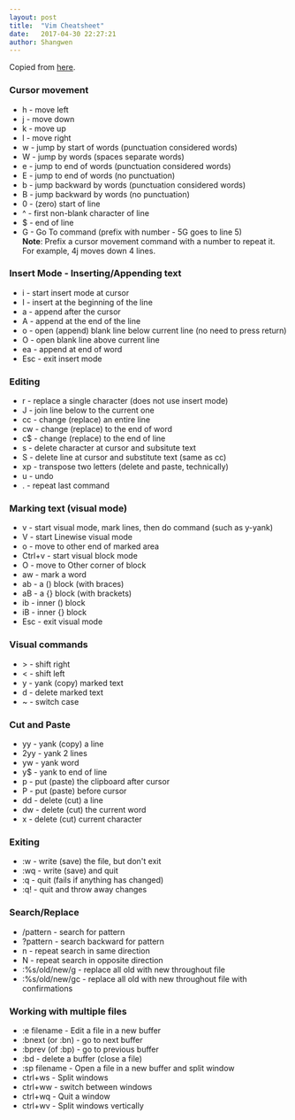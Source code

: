 ```yaml
---
layout: post
title:  "Vim Cheatsheet"
date:   2017-04-30 22:27:21
author: Shangwen
---
```


Copied from [here](http://www.worldtimzone.com/res/vi.html).

### Cursor movement
+ h - move left
+ j - move down
+ k - move up
+ l - move right
+ w - jump by start of words (punctuation considered words)
+ W - jump by words (spaces separate words)
+ e - jump to end of words (punctuation considered words)
+ E - jump to end of words (no punctuation)
+ b - jump backward by words (punctuation considered words)
+ B - jump backward by words (no punctuation)
+ 0 - (zero) start of line
+ ^ - first non-blank character of line
+ $ - end of line
+ G - Go To command (prefix with number - 5G goes to line 5)  
**Note**: Prefix a cursor movement command with a number to repeat it. For example, 4j moves down 4 lines.

### Insert Mode - Inserting/Appending text
+ i - start insert mode at cursor
+ I - insert at the beginning of the line
+ a - append after the cursor
+ A - append at the end of the line
+ o - open (append) blank line below current line (no need to press return)
+ O - open blank line above current line
+ ea - append at end of word
+ Esc - exit insert mode  
### Editing
+ r - replace a single character (does not use insert mode)
+ J - join line below to the current one
+ cc - change (replace) an entire line
+ cw - change (replace) to the end of word
+ c$ - change (replace) to the end of line
+ s - delete character at cursor and subsitute text
+ S - delete line at cursor and substitute text (same as cc)
+ xp - transpose two letters (delete and paste, technically)
+ u - undo
+ . - repeat last command   
### Marking text (visual mode)
+ v - start visual mode, mark lines, then do command (such as y-yank)
+ V - start Linewise visual mode
+ o - move to other end of marked area
+ Ctrl+v - start visual block mode
+ O - move to Other corner of block
+ aw - mark a word
+ ab - a () block (with braces)
+ aB - a {} block (with brackets)
+ ib - inner () block
+ iB - inner {} block
+ Esc - exit visual mode
### Visual commands
+ \> - shift right
+ < - shift left
+ y - yank (copy) marked text
+ d - delete marked text
+ ~ - switch case
### Cut and Paste
+ yy - yank (copy) a line
+ 2yy - yank 2 lines
+ yw - yank word
+ y$ - yank to end of line
+ p - put (paste) the clipboard after cursor
+ P - put (paste) before cursor
+ dd - delete (cut) a line
+ dw - delete (cut) the current word
+ x - delete (cut) current character
### Exiting
+ :w - write (save) the file, but don't exit
+ :wq - write (save) and quit
+ :q - quit (fails if anything has changed)
+ :q! - quit and throw away changes
### Search/Replace
+ /pattern - search for pattern
+ ?pattern - search backward for pattern
+ n - repeat search in same direction
+ N - repeat search in opposite direction
+ :%s/old/new/g - replace all old with new throughout file
+ :%s/old/new/gc - replace all old with new throughout file with confirmations
### Working with multiple files
+ :e filename - Edit a file in a new buffer
+ :bnext (or :bn) - go to next buffer
+ :bprev (of :bp) - go to previous buffer
+ :bd - delete a buffer (close a file)
+ :sp filename - Open a file in a new buffer and split window
+ ctrl+ws - Split windows
+ ctrl+ww - switch between windows
+ ctrl+wq - Quit a window
+ ctrl+wv - Split windows vertically

